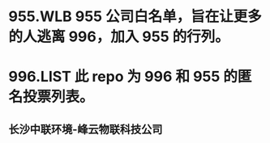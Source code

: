 # 955.WLB 955 公司白名单，旨在让更多的人逃离 996，加入 955 的行列。


# 996.LIST 此 repo 为 996 和 955 的匿名投票列表。
## 长沙中联环境-峰云物联科技公司
